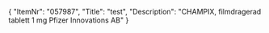 {
  "ItemNr": "057987",
  "Title": "test",
  "Description": "CHAMPIX, filmdragerad tablett 1 mg Pfizer Innovations AB"
}